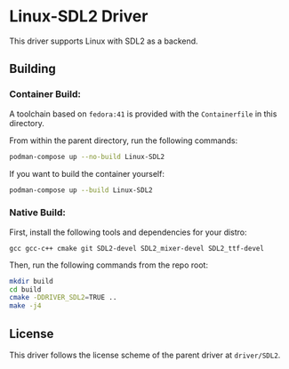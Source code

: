 # Linux-SDL2 Driver

This driver supports Linux with SDL2 as a backend.

## Building

### Container Build:

A toolchain based on `fedora:41` is provided with the `Containerfile` in this directory.

From within the parent directory, run the following commands:

```bash
podman-compose up --no-build Linux-SDL2
```

If you want to build the container yourself:

```bash
podman-compose up --build Linux-SDL2
```

### Native Build:

First, install the following tools and dependencies for your distro:

`gcc gcc-c++ cmake git SDL2-devel SDL2_mixer-devel SDL2_ttf-devel`

Then, run the following commands from the repo root:

```bash
mkdir build
cd build
cmake -DDRIVER_SDL2=TRUE ..
make -j4
```

## License

This driver follows the license scheme of the parent driver at `driver/SDL2`.
